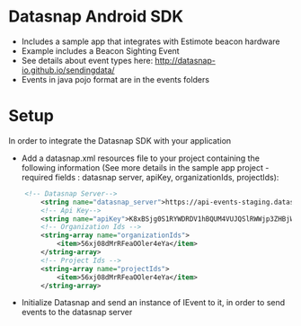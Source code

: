 Datasnap Android SDK
====================
* Includes a sample app that integrates with Estimote beacon hardware
* Example includes a Beacon Sighting Event
* See details about event types here: http://datasnap-io.github.io/sendingdata/
* Events in java pojo format are in the events folders

Setup
=====
In order to integrate the Datasnap SDK with your application
* Add a datasnap.xml resources file to your project containing the following information (See more details in the sample app project - required fields : datasnap server, apiKey, organizationIds, projectIds):    
```xml  
    <!-- Datasnap Server-->    
        <string name="datasnap_server">https://api-events-staging.datasnap.io/v1.0/events</string>
        <!-- Api Key-->
        <string name="apiKey">K8xBSjg0S1RYWDRDV1hBQUM4VUJQSlRWWjp3ZHBjWWdOR2VheWxGUTBRZ1JKZ3RIaUhSdUZSK2lNR1JrWGVCb      UNSRTNV</string>
        <!-- Organization Ids -->
        <string-array name="organizationIds">
            <item>56xj08dMrRFeaOOler4eYa</item>
        </string-array>
        <!-- Project Ids -->
        <string-array name="projectIds">
            <item>56xj08dMrRFeaOOler4eYa</item>
        </string-array>   
```
* Initialize Datasnap and send an instance of IEvent to it, in order to send events to the datasnap server


